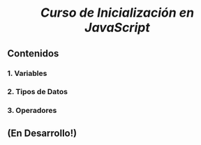 <div align="center">
  
# __*Curso de Inicialización en JavaScript*__ 

</div>

## Contenidos

### 1. Variables

### 2. Tipos de Datos

### 3. Operadores


## (En Desarrollo!)
